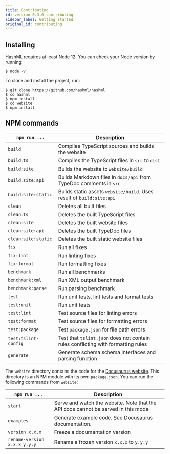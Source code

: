 ```yaml
---
title: Contributing
id: version-0.3.0-contributing
sidebar_label: Getting started
original_id: contributing
---
```


## Installing

HashML requires at least Node 12. You can check your Node version by running:

```console
$ node -v
```

To clone and install the project, run:

```console
$ git clone https://github.com/hashml/hashml
$ cd hashml
$ npm install
$ cd website
$ npm install
```

## NPM commands

| `npm run ...`        | Description                                                                      |
| -------------------- | -------------------------------------------------------------------------------- |
| `build`              | Compiles TypeScript sources and builds the website                               |
| `build:ts`           | Compiles the TypeScript files in `src` to `dist`                                 |
| `build:site`         | Builds the website to `website/build`                                            |
| `build:site:api`     | Builds Markdown files in `docs/api` from TypeDoc comments in `src`               |
| `build:site:static`  | Builds static assets `website/build`. Uses result of `build:site:api`            |
| `clean`              | Deletes all built files                                                          |
| `clean:ts`           | Deletes the built TypeScript files                                               |
| `clean:site`         | Deletes the built website files                                                  |
| `clean:site:api`     | Deletes the built TypeDoc files                                                  |
| `clean:site:static`  | Deletes the built static website files                                           |
| `fix`                | Run all fixes                                                                    |
| `fix:lint`           | Run linting fixes                                                                |
| `fix:format`         | Run formatting fixes                                                             |
| `benchmark`          | Run all benchmarks                                                               |
| `benchmark:xml`      | Run XML output benchmark                                                         |
| `benchmark:parse`    | Run parsing benchmark                                                            |
| `test`               | Run unit tests, lint tests and format tests                                      |
| `test:unit`          | Run unit tests                                                                   |
| `test:lint`          | Test source files for linting errors                                             |
| `test:format`        | Test source files for formatting errors                                          |
| `test:package`       | Test `package.json` for file path errors                                         |
| `test:tslint-config` | Test that `tslint.json` does not contain rules conflicting with formatting rules |
| `generate`           | Generate schema schema interfaces and parsing function                           |

The `website` directory contains the code for the [Docusaurus website](https://docusaurus.io/). This directory is an NPM module with its own `package.json`. You can run the following commands from `website`:

| `npm run ...`                | Description                                                                          |
| ---------------------------- | ------------------------------------------------------------------------------------ |
| `start`                      | Serve and watch the website. Note that the API docs cannot be served in this mode    |
| `examples`                   | Generate example code. See Docusaurus documentation.                                 |
| `version x.x.x`              | Freeze a documentation version                                                       |
| `rename-version x.x.x y.y.y` | Rename a frozen version `x.x.x` to `y.y.y`                                           |

